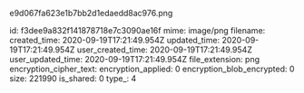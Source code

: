 e9d067fa623e1b7bb2d1edaedd8ac976.png

id: f3dee9a832f141878718e7c3090ae16f
mime: image/png
filename: 
created_time: 2020-09-19T17:21:49.954Z
updated_time: 2020-09-19T17:21:49.954Z
user_created_time: 2020-09-19T17:21:49.954Z
user_updated_time: 2020-09-19T17:21:49.954Z
file_extension: png
encryption_cipher_text: 
encryption_applied: 0
encryption_blob_encrypted: 0
size: 221990
is_shared: 0
type_: 4
